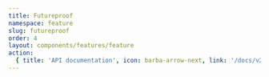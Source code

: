 ```yaml
---
title: Futureproof
namespace: feature
slug: futureproof
order: 4
layout: components/features/feature
action:
  { title: 'API documentation', icon: barba-arrow-next, link: '/docs/v2/api/' }
---
```

